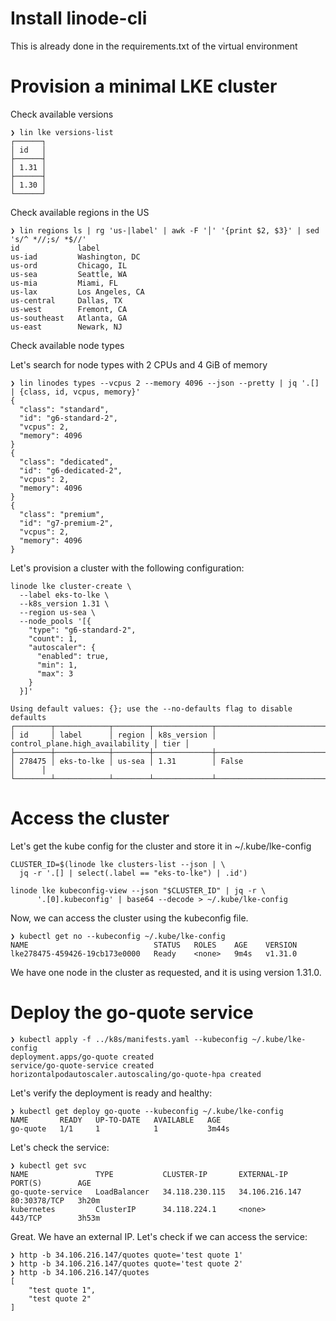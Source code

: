 # Install linode-cli

This is already done in the requirements.txt of the virtual environment

# Provision a minimal LKE cluster

Check available versions
```
❯ lin lke versions-list
┌──────┐
│ id   │
├──────┤
│ 1.31 │
├──────┤
│ 1.30 │
└──────┘
```

Check available regions in the US

```
❯ lin regions ls | rg 'us-|label' | awk -F '│' '{print $2, $3}' | sed 's/^ *//;s/ *$//'
id             label
us-iad         Washington, DC
us-ord         Chicago, IL
us-sea         Seattle, WA
us-mia         Miami, FL
us-lax         Los Angeles, CA
us-central     Dallas, TX
us-west        Fremont, CA
us-southeast   Atlanta, GA
us-east        Newark, NJ
```

Check available node types

Let's search for node types with 2 CPUs and 4 GiB of memory
```
❯ lin linodes types --vcpus 2 --memory 4096 --json --pretty | jq '.[] | {class, id, vcpus, memory}'
{
  "class": "standard",
  "id": "g6-standard-2",
  "vcpus": 2,
  "memory": 4096
}
{
  "class": "dedicated",
  "id": "g6-dedicated-2",
  "vcpus": 2,
  "memory": 4096
}
{
  "class": "premium",
  "id": "g7-premium-2",
  "vcpus": 2,
  "memory": 4096
}
```

Let's provision a cluster with the following configuration:

```
linode lke cluster-create \
  --label eks-to-lke \
  --k8s_version 1.31 \
  --region us-sea \
  --node_pools '[{
    "type": "g6-standard-2",
    "count": 1,
    "autoscaler": {
      "enabled": true,
      "min": 1,
      "max": 3
    }
  }]'
  
Using default values: {}; use the --no-defaults flag to disable defaults
┌────────┬────────────┬────────┬─────────────┬─────────────────────────────────┬──────┐
│ id     │ label      │ region │ k8s_version │ control_plane.high_availability │ tier │
├────────┼────────────┼────────┼─────────────┼─────────────────────────────────┼──────┤
│ 278475 │ eks-to-lke │ us-sea │ 1.31        │ False                           │      │
└────────┴────────────┴────────┴─────────────┴─────────────────────────────────┴──────┘

```

# Access the cluster

Let's get the kube config for the cluster and store it in ~/.kube/lke-config

```
CLUSTER_ID=$(linode lke clusters-list --json | \
  jq -r '.[] | select(.label == "eks-to-lke") | .id')

linode lke kubeconfig-view --json "$CLUSTER_ID" | jq -r \
      '.[0].kubeconfig' | base64 --decode > ~/.kube/lke-config
```

Now, we can access the cluster using the kubeconfig file.

```
❯ kubectl get no --kubeconfig ~/.kube/lke-config
NAME                            STATUS   ROLES    AGE    VERSION
lke278475-459426-19cb173e0000   Ready    <none>   9m4s   v1.31.0
```

We have one node in the cluster as requested, and it is using version 1.31.0.

# Deploy the go-quote service

```
❯ kubectl apply -f ../k8s/manifests.yaml --kubeconfig ~/.kube/lke-config 
deployment.apps/go-quote created
service/go-quote-service created
horizontalpodautoscaler.autoscaling/go-quote-hpa created
```

Let's verify the deployment is ready and healthy:
```
❯ kubectl get deploy go-quote --kubeconfig ~/.kube/lke-config
NAME       READY   UP-TO-DATE   AVAILABLE   AGE
go-quote   1/1     1            1           3m44s
```

Let's check the service:
```
❯ kubectl get svc
NAME               TYPE           CLUSTER-IP       EXTERNAL-IP      PORT(S)        AGE
go-quote-service   LoadBalancer   34.118.230.115   34.106.216.147   80:30378/TCP   3h20m
kubernetes         ClusterIP      34.118.224.1     <none>           443/TCP        3h53m
```

Great. We have an external IP. Let's check if we can access the service:
```
❯ http -b 34.106.216.147/quotes quote='test quote 1'
❯ http -b 34.106.216.147/quotes quote='test quote 2'
❯ http -b 34.106.216.147/quotes                     
[
    "test quote 1",
    "test quote 2"
]
```
